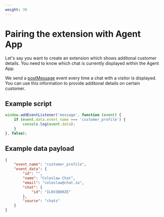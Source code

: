 ```yaml
---
weight: 30
---
```


# Pairing the extension with Agent App

Let's say you want to create an extension which shows additonal customer details. You need to know which chat is currently displayed within the Agent App.

We send a [postMessage](https://developer.mozilla.org/en-US/docs/Web/API/Window/postMessage) event every time a chat with a visitor is displayed. You can use this information to provide additonal details on certain customer.

## Example script

```js
window.addEventListener('message', function (event) {
    if (event.data.event_name === 'customer_profile') {
        console.log(event.data);
    }
}, false);
```

## Example data payload

```json
{
    "event_name": "customer_profile",
    "event_data": {
        "id": "",
        "name": "Coleslaw Chat",
        "email": "coleslaw@chat.io",
        "chat": {
            "id": "IL0V3B00ZE"
        },
        "source": "chats"
    }
}
```